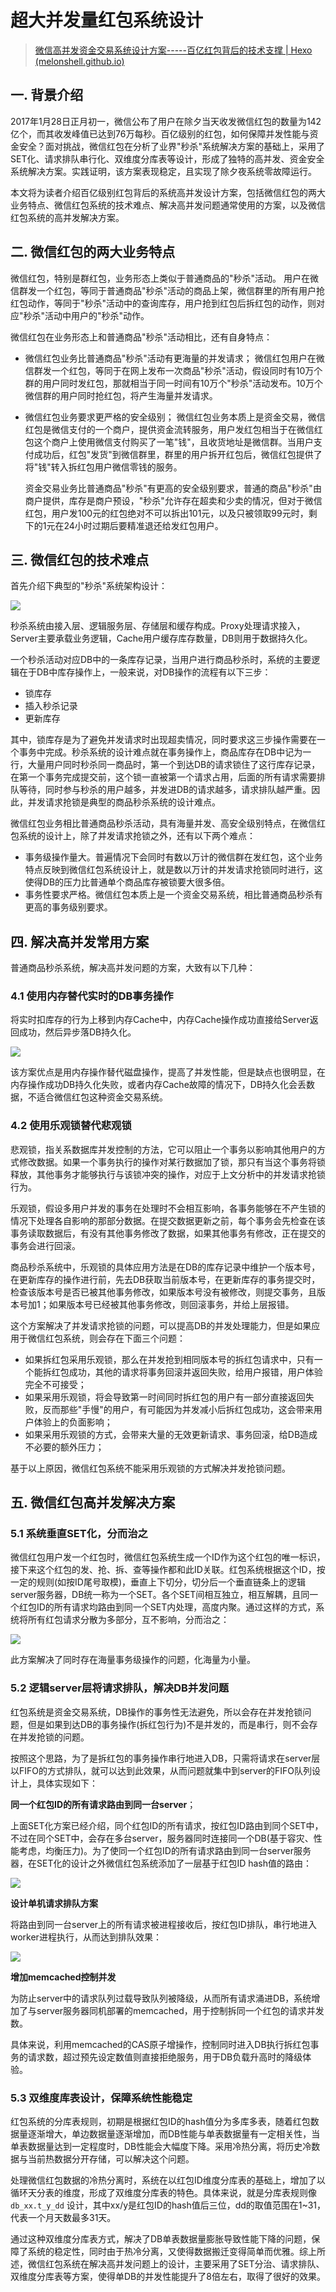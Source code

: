 # 超大并发量红包系统设计

> [微信高并发资金交易系统设计方案-----百亿红包背后的技术支撑 | Hexo (melonshell.github.io)](https://melonshell.github.io/2020/01/23/tech2_wx_red_packet/)

## 一. 背景介绍

2017年1月28日正月初一，微信公布了用户在除夕当天收发微信红包的数量为142亿个，而其收发峰值已达到76万每秒。百亿级别的红包，如何保障并发性能与资金安全？面对挑战，微信红包在分析了业界"秒杀"系统解决方案的基础上，采用了SET化、请求排队串行化、双维度分库表等设计，形成了独特的高并发、资金安全系统解决方案。实践证明，该方案表现稳定，且实现了除夕夜系统零故障运行。

本文将为读者介绍百亿级别红包背后的系统高并发设计方案，包括微信红包的两大业务特点、微信红包系统的技术难点、解决高并发问题通常使用的方案，以及微信红包系统的高并发解决方案。

## 二. 微信红包的两大业务特点

微信红包，特别是群红包，业务形态上类似于普通商品的"秒杀"活动。
用户在微信群发一个红包，等同于普通商品"秒杀"活动的商品上架，微信群里的所有用户抢红包动作，等同于"秒杀"活动中的查询库存，用户抢到红包后拆红包的动作，则对应"秒杀"活动中用户的"秒杀"动作。

微信红包在业务形态上和普通商品"秒杀"活动相比，还有自身特点：

- 微信红包业务比普通商品"秒杀"活动有更海量的并发请求；
  微信红包用户在微信群发一个红包，等同于在网上发布一次商品"秒杀"活动，假设同时有10万个群的用户同时发红包，那就相当于同一时间有10万个"秒杀"活动发布。10万个微信群的用户同时抢红包，将产生海量并发请求。

- 微信红包业务要求更严格的安全级别；
  微信红包业务本质上是资金交易，微信红包是微信支付的一个商户，提供资金流转服务，用户发红包相当于在微信红包这个商户上使用微信支付购买了一笔"钱"，且收货地址是微信群。当用户支付成功后，红包"发货"到微信群里，群里的用户拆开红包后，微信红包提供了将"钱"转入拆红包用户微信零钱的服务。

  资金交易业务比普通商品"秒杀"有更高的安全级别要求，普通的商品"秒杀"由商户提供，库存是商户预设，"秒杀"允许存在超卖和少卖的情况，但对于微信红包，用户发100元的红包绝对不可以拆出101元，以及只被领取99元时，剩下的1元在24小时过期后要精准退还给发红包用户。

## 三. 微信红包的技术难点

首先介绍下典型的"秒杀"系统架构设计：

![](../images/23.png)

秒杀系统由接入层、逻辑服务层、存储层和缓存构成。Proxy处理请求接入，Server主要承载业务逻辑，Cache用户缓存库存数量，DB则用于数据持久化。

一个秒杀活动对应DB中的一条库存记录，当用户进行商品秒杀时，系统的主要逻辑在于DB中库存操作上，一般来说，对DB操作的流程有以下三步：

- 锁库存
- 插入秒杀记录
- 更新库存

其中，锁库存是为了避免并发请求时出现超卖情况，同时要求这三步操作需要在一个事务中完成。秒杀系统的设计难点就在事务操作上，商品库存在DB中记为一行，大量用户同时秒杀同一商品时，第一个到达DB的请求锁住了这行库存记录，在第一个事务完成提交前，这个锁一直被第一个请求占用，后面的所有请求需要排队等待，同时参与秒杀的用户越多，并发进DB的请求越多，请求排队越严重。因此，并发请求抢锁是典型的商品秒杀系统的设计难点。

微信红包业务相比普通商品秒杀活动，具有海量并发、高安全级别特点，在微信红包系统的设计上，除了并发请求抢锁之外，还有以下两个难点：

- 事务级操作量大。普遍情况下会同时有数以万计的微信群在发红包，这个业务特点反映到微信红包系统设计上，就是数以万计的并发请求抢锁同时进行，这使得DB的压力比普通单个商品库存被锁要大很多倍。
- 事务性要求严格。微信红包本质上是一个资金交易系统，相比普通商品秒杀有更高的事务级别要求。

## 四. 解决高并发常用方案

普通商品秒杀系统，解决高并发问题的方案，大致有以下几种：

### 4.1 使用内存替代实时的DB事务操作

将实时扣库存的行为上移到内存Cache中，内存Cache操作成功直接给Server返回成功，然后异步落DB持久化。

![](../images/24.png)

该方案优点是用内存操作替代磁盘操作，提高了并发性能，但是缺点也很明显，在内存操作成功DB持久化失败，或者内存Cache故障的情况下，DB持久化会丢数据，不适合微信红包这种资金交易系统。

### 4.2 使用乐观锁替代悲观锁

悲观锁，指关系数据库并发控制的方法，它可以阻止一个事务以影响其他用户的方式修改数据。如果一个事务执行的操作对某行数据加了锁，那只有当这个事务将锁释放，其他事务才能够执行与该锁冲突的操作，对应于上文分析中的并发请求抢锁行为。

乐观锁，假设多用户并发的事务在处理时不会相互影响，各事务能够在不产生锁的情况下处理各自影响的那部分数据。在提交数据更新之前，每个事务会先检查在该事务读取数据后，有没有其他事务修改了数据，如果其他事务有修改，正在提交的事务会进行回滚。

商品秒杀系统中，乐观锁的具体应用方法是在DB的库存记录中维护一个版本号，在更新库存的操作进行前，先去DB获取当前版本号，在更新库存的事务提交时，检查该版本号是否已被其他事务修改，如果版本号没有被修改，则提交事务，且版本号加1；如果版本号已经被其他事务修改，则回滚事务，并给上层报错。

这个方案解决了并发请求抢锁的问题，可以提高DB的并发处理能力，但是如果应用于微信红包系统，则会存在下面三个问题：

- 如果拆红包采用乐观锁，那么在并发抢到相同版本号的拆红包请求中，只有一个能拆红包成功，其他的请求将事务回滚并返回失败，给用户报错，用户体验完全不可接受；
- 如果采用乐观锁，将会导致第一时间同时拆红包的用户有一部分直接返回失败，反而那些"手慢"的用户，有可能因为并发减小后拆红包成功，这会带来用户体验上的负面影响；
- 如果采用乐观锁的方式，会带来大量的无效更新请求、事务回滚，给DB造成不必要的额外压力；

基于以上原因，微信红包系统不能采用乐观锁的方式解决并发抢锁问题。

## 五. 微信红包高并发解决方案

### 5.1 系统垂直SET化，分而治之

微信红包用户发一个红包时，微信红包系统生成一个ID作为这个红包的唯一标识，接下来这个红包的发、抢、拆、查等操作都和此ID关联。红包系统根据这个ID，按一定的规则(如按ID尾号取模)，垂直上下切分，切分后一个垂直链条上的逻辑server服务器，DB统一称为一个SET。各个SET间相互独立，相互解耦，且同一个红包ID的所有请求均路由到同一个SET内处理，高度内聚。通过这样的方式，系统将所有红包请求分散为多部分，互不影响，分而治之：

![](../images/25.png)

此方案解决了同时存在海量事务级操作的问题，化海量为小量。

### 5.2 逻辑server层将请求排队，解决DB并发问题

红包系统是资金交易系统，DB操作的事务性无法避免，所以会存在并发抢锁问题，但是如果到达DB的事务操作(拆红包行为)不是并发的，而是串行，则不会存在并发抢锁的问题。

按照这个思路，为了是拆红包的事务操作串行地进入DB，只需将请求在server层以FIFO的方式排队，就可以达到此效果，从而问题就集中到server的FIFO队列设计上，具体实现如下：

**同一个红包ID的所有请求路由到同一台server**；

上面SET化方案已经介绍，同个红包ID的所有请求，按红包ID路由到同个SET中，不过在同个SET中，会存在多台server，服务器同时连接同一个DB(基于容灾、性能考虑，均衡压力)。为了使同一个红包ID的所有请求路由到同一台server服务器，在SET化的设计之外微信红包系统添加了一层基于红包ID hash值的路由：

![](../images/26.png)

**设计单机请求排队方案**

将路由到同一台server上的所有请求被进程接收后，按红包ID排队，串行地进入worker进程执行，从而达到排队效果：

![](../images/27.png)

**增加memcached控制并发**

为防止server中的请求队列过载导致队列被降级，从而所有请求涌进DB，系统增加了与server服务器同机部署的memcached，用于控制拆同一个红包的请求并发数。

具体来说，利用memcached的CAS原子增操作，控制同时进入DB执行拆红包事务的请求数，超过预先设定数值则直接拒绝服务，用于DB负载升高时的降级体验。

### 5.3 双维度库表设计，保障系统性能稳定

红包系统的分库表规则，初期是根据红包ID的hash值分为多库多表，随着红包数据量逐渐增大，单边数据量逐渐增加，而DB性能与单表数据量有一定相关性，当单表数据量达到一定程度时，DB性能会大幅度下降。采用冷热分离，将历史冷数据与当前热数据分开存储，可以解决这个问题。

处理微信红包数据的冷热分离时，系统在以红包ID维度分库表的基础上，增加了以循环天分表的维度，形成了双维度分库表的特色。具体来说，就是分库表规则像 `db_xx.t_y_dd` 设计，其中xx/y是红包ID的hash值后三位，dd的取值范围在1~31，代表一个月天数最多31天。

通过这种双维度分库表方式，解决了DB单表数据量膨胀导致性能下降的问题，保障了系统的稳定性，同时由于热冷分离，又使得数据搬迁变得简单而优雅。综上所述，微信红包系统在解决高并发问题上的设计，主要采用了SET分治、请求排队、双维度分库表等方案，使得单DB的并发性能提升了8倍左右，取得了很好的效果。